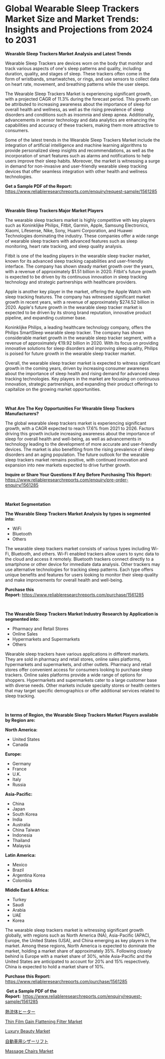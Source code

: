 <p><h1>Global Wearable Sleep Trackers Market Size and Market Trends: Insights and Projections from 2024 to 2031</h1></p><p><strong>Wearable Sleep Trackers Market Analysis and Latest Trends</strong></p>
<p><p>Wearable Sleep Trackers are devices worn on the body that monitor and track various aspects of one's sleep patterns and quality, including duration, quality, and stages of sleep. These trackers often come in the form of wristbands, smartwatches, or rings, and use sensors to collect data on heart rate, movement, and breathing patterns while the user sleeps.</p><p>The Wearable Sleep Trackers Market is experiencing significant growth, with a projected CAGR of 11.3% during the forecast period. This growth can be attributed to increasing awareness about the importance of sleep for overall health and wellness, as well as the rising prevalence of sleep disorders and conditions such as insomnia and sleep apnea. Additionally, advancements in sensor technology and data analytics are enhancing the capabilities and accuracy of these trackers, making them more attractive to consumers.</p><p>Some of the latest trends in the Wearable Sleep Trackers Market include the integration of artificial intelligence and machine learning algorithms to provide personalized sleep insights and recommendations, as well as the incorporation of smart features such as alarms and notifications to help users improve their sleep habits. Moreover, the market is witnessing a surge in demand for non-invasive and user-friendly wearable sleep tracking devices that offer seamless integration with other health and wellness technologies.</p></p>
<p><strong>Get a Sample PDF of the Report:&nbsp;</strong> <a href="https://www.reliableresearchreports.com/enquiry/request-sample/1561285">https://www.reliableresearchreports.com/enquiry/request-sample/1561285</a></p>
<p>&nbsp;</p>
<p><strong>Wearable Sleep Trackers Major Market Players</strong></p>
<p><p>The wearable sleep trackers market is highly competitive with key players such as Koninklijke Philips, Fitbit, Garmin, Apple, Samsung Electronics, Xiaomi, Lifesense, Nike, Sony, Huami Corporation, and Huawei Technologies dominating the industry. These companies offer a wide range of wearable sleep trackers with advanced features such as sleep monitoring, heart rate tracking, and sleep quality analysis.</p><p>Fitbit is one of the leading players in the wearable sleep tracker market, known for its advanced sleep tracking capabilities and user-friendly interface. The company has shown steady market growth over the years, with a revenue of approximately $1.51 billion in 2020. Fitbit's future growth is expected to be driven by its continuous innovation in sleep tracking technology and strategic partnerships with healthcare providers.</p><p>Apple is another key player in the market, offering the Apple Watch with sleep tracking features. The company has witnessed significant market growth in recent years, with a revenue of approximately $274.52 billion in 2020. Apple's future growth in the wearable sleep tracker market is expected to be driven by its strong brand reputation, innovative product pipeline, and expanding customer base.</p><p>Koninklijke Philips, a leading healthcare technology company, offers the Philips SmartSleep wearable sleep tracker. The company has shown considerable market growth in the wearable sleep tracker segment, with a revenue of approximately €19.92 billion in 2020. With its focus on providing innovative solutions for sleep disorders and improving sleep quality, Philips is poised for future growth in the wearable sleep tracker market.</p><p>Overall, the wearable sleep tracker market is expected to witness significant growth in the coming years, driven by increasing consumer awareness about the importance of sleep health and rising demand for advanced sleep tracking technologies. Key players in the market are focusing on continuous innovation, strategic partnerships, and expanding their product offerings to capitalize on the growing market opportunities.</p></p>
<p>&nbsp;</p>
<p><strong>What Are The Key Opportunities For Wearable Sleep Trackers Manufacturers?</strong></p>
<p><p>The global wearable sleep trackers market is experiencing significant growth, with a CAGR expected to reach 17.6% from 2021 to 2026. Factors driving this growth include increasing awareness about the importance of sleep for overall health and well-being, as well as advancements in technology leading to the development of more accurate and user-friendly devices. The market is also benefiting from the rising prevalence of sleep disorders and an aging population. The future outlook for the wearable sleep trackers market remains positive, with continued innovation and expansion into new markets expected to drive further growth.</p></p>
<p><strong>Inquire or Share Your Questions If Any Before Purchasing This Report:</strong> <a href="https://www.reliableresearchreports.com/enquiry/pre-order-enquiry/1561285">https://www.reliableresearchreports.com/enquiry/pre-order-enquiry/1561285</a></p>
<p>&nbsp;</p>
<p><strong>Market Segmentation</strong></p>
<p><strong>The Wearable Sleep Trackers Market Analysis by types is segmented into:</strong></p>
<p><ul><li>WiFi</li><li>Bluetooth</li><li>Others</li></ul></p>
<p><p>The wearable sleep trackers market consists of various types including Wi-Fi, Bluetooth, and others. Wi-Fi enabled trackers allow users to sync data to the cloud and access it remotely. Bluetooth trackers connect directly to a smartphone or other device for immediate data analysis. Other trackers may use alternative technologies for tracking sleep patterns. Each type offers unique benefits and features for users looking to monitor their sleep quality and make improvements for overall health and well-being.</p></p>
<p><strong>Purchase this Report:&nbsp;</strong><a href="https://www.reliableresearchreports.com/purchase/1561285">https://www.reliableresearchreports.com/purchase/1561285</a></p>
<p>&nbsp;</p>
<p><strong>The Wearable Sleep Trackers Market Industry Research by Application is segmented into:</strong></p>
<p><ul><li>Pharmacy and Retail Stores</li><li>Online Sales</li><li>Hypermarkets and Supermarkets</li><li>Others</li></ul></p>
<p><p>Wearable sleep trackers have various applications in different markets. They are sold in pharmacy and retail stores, online sales platforms, hypermarkets and supermarkets, and other outlets. Pharmacy and retail stores offer convenient access for consumers looking to purchase sleep trackers. Online sales platforms provide a wide range of options for shoppers. Hypermarkets and supermarkets cater to a large customer base with diverse needs. Other markets include specialty stores or health centers that may target specific demographics or offer additional services related to sleep tracking.</p></p>
<p>&nbsp;</p>
<p><strong>In terms of Region, the Wearable Sleep Trackers Market Players available by Region are:</strong></p>
<p>
    <p> <strong> North America: </strong>
        <ul>
            <li>United States</li>
            <li>Canada</li>
        </ul>
        </p> 
    <p> <strong> Europe: </strong>
        <ul>
            <li>Germany</li>
            <li>France</li>
            <li>U.K.</li>
            <li>Italy</li>
            <li>Russia</li>
        </ul>
        </p> 
    <p> <strong> Asia-Pacific: </strong>
        <ul>
            <li>China</li>
            <li>Japan</li>
            <li>South Korea</li>
            <li>India</li>
            <li>Australia</li>
            <li>China Taiwan</li>
            <li>Indonesia</li>
            <li>Thailand</li>
            <li>Malaysia</li>
        </ul>
        </p> 
    <p> <strong> Latin America: </strong>
        <ul>
            <li>Mexico</li>
            <li>Brazil</li>
            <li>Argentina Korea</li>
            <li>Colombia</li>
        </ul>
        </p> 
    <p> <strong> Middle East & Africa: </strong>
        <ul>
            <li>Turkey</li>
            <li>Saudi</li>
            <li>Arabia</li>
            <li>UAE</li>
            <li>Korea</li>
        </ul>
    </p>
    </p>
<p><p>The wearable sleep trackers market is witnessing significant growth globally, with regions such as North America (NA), Asia-Pacific (APAC), Europe, the United States (USA), and China emerging as key players in the market. Among these regions, North America is expected to dominate the market, holding a market share of approximately 35%. Following closely behind is Europe with a market share of 30%, while Asia-Pacific and the United States are anticipated to account for 20% and 15% respectively. China is expected to hold a market share of 10%.</p></p>
<p><strong>Purchase this Report: </strong><a href="https://www.reliableresearchreports.com/purchase/1561285">https://www.reliableresearchreports.com/purchase/1561285</a></p>
<p>&nbsp;<strong>Get a Sample PDF of the Report:&nbsp;&nbsp;</strong><a href="https://www.reliableresearchreports.com/enquiry/request-sample/1561285">https://www.reliableresearchreports.com/enquiry/request-sample/1561285</a></p>
<p><strong></strong></p>
<p><p><a href="https://medium.com/@rexkhler2023/%E7%86%B1%E5%AA%92%E6%9A%96%E6%88%BF%E5%99%A8%E5%B8%82%E5%A0%B4%E3%81%AE%E5%88%86%E6%9E%90-%E3%82%B0%E3%83%AD%E3%83%BC%E3%83%90%E3%83%AB%E7%94%A3%E6%A5%AD%E3%81%AE%E8%A6%96%E7%82%B9%E3%81%A8%E4%BA%88%E6%B8%AC-2024%E5%B9%B4%E3%81%8B%E3%82%892031%E5%B9%B4-60ae18e20d12">熱流体ヒーター</a></p><p><a href="https://issuu.com/reportprime-2/docs/thin-film-gain-flattening-filter-market-size-2030.">Thin Film Gain Flattening Filter Market</a></p><p><a href="https://github.com/eeaveuhhh/Market-Research-Report-List-1/blob/main/luxury-beauty-market.md">Luxury Beauty Market</a></p><p><a href="https://github.com/gfggqjbfys368009/Market-Research-Report-List-1/blob/main/86255563343.md">自動車用シザーリフト</a></p><p><a href="https://github.com/brentleyjimmiealvaradoz4l1rea/Market-Research-Report-List-1/blob/main/massage-chairs-market.md">Massage Chairs Market</a></p></p>